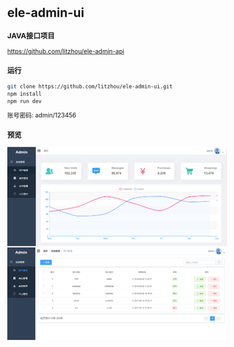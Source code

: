 # ele-admin-ui
### JAVA接口项目
https://github.com/litzhou/ele-admin-api

### 运行
``` bash
git clone https://github.com/litzhou/ele-admin-ui.git
npm install
npm run dev
```
账号密码: admin/123456

### 预览
![image](https://github.com/litzhou/ele-admin-ui/blob/master/imgs/f0.png)
![image](https://github.com/litzhou/ele-admin-ui/blob/master/imgs/f1.png)
